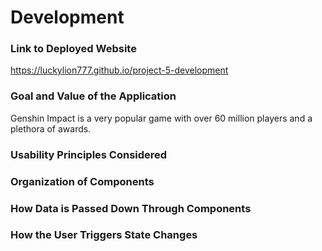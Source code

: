 # Development

### Link to Deployed Website
https://luckylion777.github.io/project-5-development

### Goal and Value of the Application
Genshin Impact is a very popular game with over 60 million players and a plethora of awards.

### Usability Principles Considered

### Organization of Components

### How Data is Passed Down Through Components

### How the User Triggers State Changes
